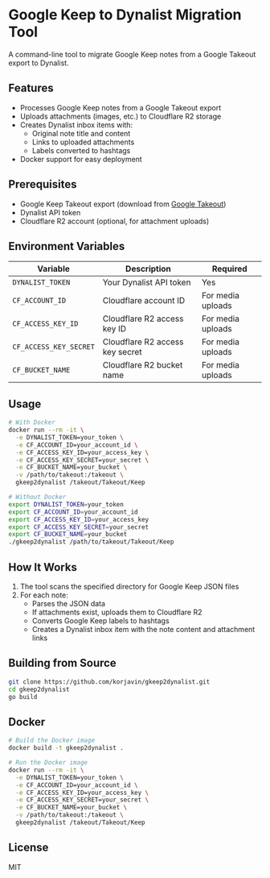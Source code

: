 # Google Keep to Dynalist Migration Tool

A command-line tool to migrate Google Keep notes from a Google Takeout export to Dynalist.

## Features

- Processes Google Keep notes from a Google Takeout export
- Uploads attachments (images, etc.) to Cloudflare R2 storage
- Creates Dynalist inbox items with:
  - Original note title and content
  - Links to uploaded attachments
  - Labels converted to hashtags
- Docker support for easy deployment

## Prerequisites

- Google Keep Takeout export (download from [Google Takeout](https://takeout.google.com/))
- Dynalist API token
- Cloudflare R2 account (optional, for attachment uploads)

## Environment Variables

| Variable | Description | Required |
|----------|-------------|----------|
| `DYNALIST_TOKEN` | Your Dynalist API token | Yes |
| `CF_ACCOUNT_ID` | Cloudflare account ID | For media uploads |
| `CF_ACCESS_KEY_ID` | Cloudflare R2 access key ID | For media uploads |
| `CF_ACCESS_KEY_SECRET` | Cloudflare R2 access key secret | For media uploads |
| `CF_BUCKET_NAME` | Cloudflare R2 bucket name | For media uploads |

## Usage

```bash
# With Docker
docker run --rm -it \
  -e DYNALIST_TOKEN=your_token \
  -e CF_ACCOUNT_ID=your_account_id \
  -e CF_ACCESS_KEY_ID=your_access_key \
  -e CF_ACCESS_KEY_SECRET=your_secret \
  -e CF_BUCKET_NAME=your_bucket \
  -v /path/to/takeout:/takeout \
  gkeep2dynalist /takeout/Takeout/Keep

# Without Docker
export DYNALIST_TOKEN=your_token
export CF_ACCOUNT_ID=your_account_id
export CF_ACCESS_KEY_ID=your_access_key
export CF_ACCESS_KEY_SECRET=your_secret
export CF_BUCKET_NAME=your_bucket
./gkeep2dynalist /path/to/takeout/Takeout/Keep
```

## How It Works

1. The tool scans the specified directory for Google Keep JSON files
2. For each note:
   - Parses the JSON data
   - If attachments exist, uploads them to Cloudflare R2
   - Converts Google Keep labels to hashtags
   - Creates a Dynalist inbox item with the note content and attachment links

## Building from Source

```bash
git clone https://github.com/korjavin/gkeep2dynalist.git
cd gkeep2dynalist
go build
```

## Docker

```bash
# Build the Docker image
docker build -t gkeep2dynalist .

# Run the Docker image
docker run --rm -it \
  -e DYNALIST_TOKEN=your_token \
  -e CF_ACCOUNT_ID=your_account_id \
  -e CF_ACCESS_KEY_ID=your_access_key \
  -e CF_ACCESS_KEY_SECRET=your_secret \
  -e CF_BUCKET_NAME=your_bucket \
  -v /path/to/takeout:/takeout \
  gkeep2dynalist /takeout/Takeout/Keep
```

## License

MIT